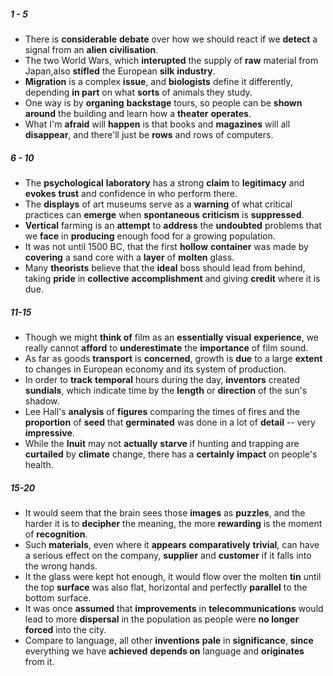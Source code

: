 ##### 1 - 5

- There is **considerable** **debate** over how we should react if we **detect** a signal from an **alien** **civilisation**.
- The two World Wars, which **interupted** the supply of **raw** material from Japan,also **stifled** the European **silk** **industry**.
- **Migration** is a complex **issue**, and **biologists** define it differently, depending **in part** on what **sorts** of animals they study.
- One way is by **organing** **backstage** tours, so people can be **shown around** the building and learn how a **theater** **operates**.
- What I'm **afraid** will **happen** is that books and **magazines** will all **disappear**, and there'll just be **rows** and rows of computers.

##### 6 - 10

- The **psychological** **laboratory** has a strong **claim** to **legitimacy** and **evokes** **trust** and confidence in who perform there.
- The **displays** of art museums serve as a **warning** of what critical practices can **emerge** when **spontaneous** **criticism** is **suppressed**.
- **Vertical** farming is an **attempt** to **address** the **undoubted** problems that we **face** in **producing** enough food for a growing population.
- It was not until 1500 BC, that the first **hollow** **container** was made by **covering** a sand core with a **layer** of **molten** glass.
- Many **theorists** believe that the **ideal** boss should lead from behind, taking **pride** in **collective** **accomplishment** and giving **credit** where it is due.

##### 11-15

- Though we might **think of** film as an **essentially** **visual** **experience**, we really cannot **afford** to **underestimate** the **importance** of film sound.
- As far as goods **transport** is **concerned**, growth is **due** to a large **extent** to changes in European economy and its system of production.
- In order to **track** **temporal** hours during the day, **inventors** created **sundials**, which indicate time by the **length** or **direction** of the sun's shadow.
- Lee Hall's **analysis** of **figures** comparing the times of fires and the **proportion** of **seed** that **germinated** was done in a lot of **detail** -- very **impressive**.
- While the **Inuit** may not **actually** **starve** if hunting and trapping are **curtailed** by **climate** change, there has a **certainly** **impact** on people's health.

##### 15-20

- It would seem that the brain sees those **images** as **puzzles**, and the harder it is to **decipher** the meaning, the more **rewarding** is the moment of **recognition**.
- Such **materials**, even where it **appears** **comparatively** **trivial**, can have a serious effect on the company, **supplier** and **customer** if it falls into the wrong hands.
- It the glass were kept hot enough, it would flow over the molten **tin** until the top **surface** was also flat, horizontal and perfectly **parallel** to the bottom surface.
- It was once **assumed** that **improvements** in **telecommunications** would lead to more **dispersal** in the population as people were **no longer** **forced** into the city.
- Compare to language, all other **inventions** **pale** in **significance**, **since** everything we have **achieved** **depends on** language and **originates** from it.

